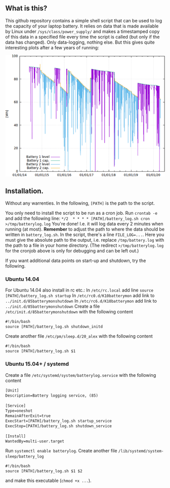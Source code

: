 ## What is this?

This github repository contains a simple shell script that can be used to log the capacity of your laptop battery. It relies on data that is made available by Linux under `/sys/class/power_supply/` and makes a timestamped copy of this data in a specified file every time the script is called (but only if the data has changed). Only data-logging, nothing else. But this gives quite interesting plots after a few years of running:

![Plot of battery.log with gnuplot](battery_small.png)


## Installation.
Without any warrenties. In the following, `[PATH]` is the path to the script.

You only need to install the script to be run as a cron job. Run `crontab -e` and add the following line:
`*/2  * * * * [PATH]/battery_log.sh cron >/tmp/batterylog.log`
You're done! I.e. it will log data every 2 minutes when running (at most). **Remember** to adjust the path to where the data should be written in `battery_log.sh`. In the script, there's a line `FILE_LOG=...`. Here you must give the absolute path to the output, i.e. replace `/tmp/battery.log` with the path to a file in your home directory. (The redirect `>/tmp/batterylog.log` for the cronjob above is only for debugging and can be left out.)

If you want additional data points on start-up and shutdown, try the following.

### Ubuntu 14.04

For Ubuntu 14.04 also install in rc etc.:
In `/etc/rc.local` add line 
`source [PATH]/battery_log.sh startup`
In `/etc/rc0.d/K10batterymon` add link to `../init.d/85batterymonshutdown`
In `/etc/rc6.d/K10batterymon` add link to `../init.d/85batterymonshutdown`
Create a file `/etc/init.d/85batterymonshutdown` with the following content
```
#!/bin/bash
source [PATH]/battery_log.sh shutdown_initd
```
Create another file `/etc/pm/sleep.d/20_alex` with the following content
```
#!/bin/bash
source [PATH]/battery_log.sh $1
```

### Ubuntu 15.04+ / systemd
Create a file `/etc/systemd/system/batterylog.service` with the following content
```
[Unit]
Description=Battery logging service, (85)

[Service]
Type=oneshot
RemainAfterExit=true
ExecStart=[PATH]/battery_log.sh startup_service
ExecStop=[PATH]/battery_log.sh shutdown_service

[Install]
WantedBy=multi-user.target
```
Run `systemctl enable batterylog`.
Create another file `/lib/systemd/system-sleep/battery_log` 
```
#!/bin/bash
source [PATH]/battery_log.sh $1 $2
```
and make this executable (`chmod +x ...`).
